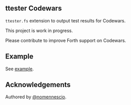 ## ttester Codewars

`ttester.fs` extension to output test results for Codewars.

This project is work in progress.

Please contribute to improve Forth support on Codewars.

## Example

See [example](./example).

## Acknowledgements

Authored by [@nomennescio](https://github.com/nomennescio).
